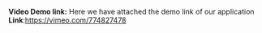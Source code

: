 **Video Demo link:**
Here we have attached the demo link of our application
**Link**:https://vimeo.com/774827478

